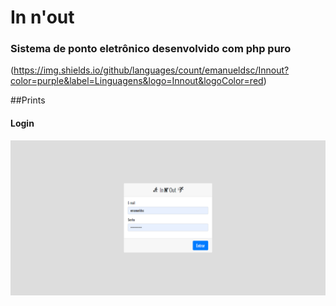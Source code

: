 # In n'out

### Sistema de ponto eletrônico desenvolvido com php puro

(https://img.shields.io/github/languages/count/emanueldsc/Innout?color=purple&label=Linguagens&logo=Innout&logoColor=red)

##Prints

#### Login

![Login](screenshots/login.png)
